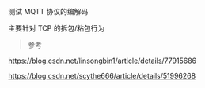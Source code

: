 测试 MQTT 协议的编解码

主要针对 TCP 的拆包/粘包行为

> 参考

https://blog.csdn.net/linsongbin1/article/details/77915686

https://blog.csdn.net/scythe666/article/details/51996268